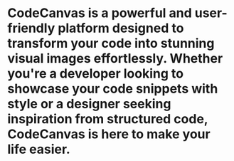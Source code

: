 # CodeCanvas is a powerful and user-friendly platform designed to transform your code into stunning visual images effortlessly. Whether you're a developer looking to showcase your code snippets with style or a designer seeking inspiration from structured code, CodeCanvas is here to make your life easier.
